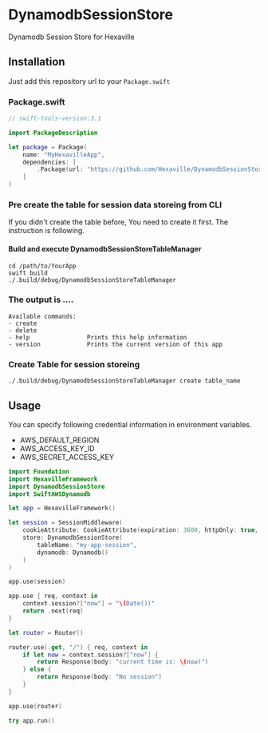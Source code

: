 # DynamodbSessionStore
Dynamodb Session Store for Hexaville

## Installation

Just add this repository url to your `Package.swift`

### Package.swift
```swift
// swift-tools-version:3.1

import PackageDescription

let package = Package(
    name: "MyHexavilleApp",
    dependencies: [
        .Package(url: "https://github.com/Hexaville/DynamodbSessionStore.git", majorVersion: 0, minor: 1)
    ]
)
```

### Pre create the table for session data storeing from CLI

If you didn't create the table before, You need to create it first.
The instruction is following.

#### Build and execute DynamodbSessionStoreTableManager
```
cd /path/to/YourApp
swift build
./.build/debug/DynamodbSessionStoreTableManager
```

### The output is ....
```
Available commands: 
- create              
- delete              
- help                Prints this help information
- version             Prints the current version of this app
```

### Create Table for session storeing
```
./.build/debug/DynamodbSessionStoreTableManager create table_name
```

## Usage

You can specify following credential information in environment variables.

* AWS_DEFAULT_REGION
* AWS_ACCESS_KEY_ID
* AWS_SECRET_ACCESS_KEY


```swift
import Foundation
import HexavilleFramework
import DynamodbSessionStore
import SwiftAWSDynamodb

let app = HexavilleFramework()

let session = SessionMiddleware(
    cookieAttribute: CookieAttribute(expiration: 3600, httpOnly: true, secure: false),
    store: DynamodbSessionStore(
        tableName: "my-app-session",
        dynamodb: Dynamodb()
    )
)

app.use(session)

app.use { req, context in
    context.session?["now"] = "\(Date())"
    return .next(req)
}

let router = Router()

router.use(.get, "/") { req, context in
    if let now = context.session?["now"] {
        return Response(body: "current time is: \(now)")
    } else {
        return Response(body: "No session")
    }
}

app.use(router)

try app.run()
```
